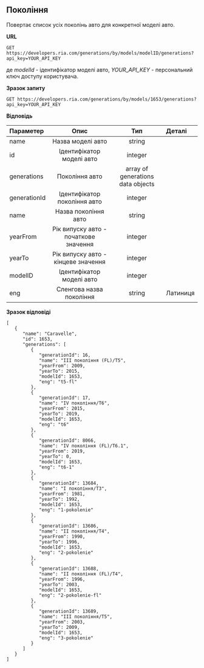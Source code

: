 ## Покоління
Повертає список усіх поколінь авто для конкретної моделі авто.

**URL**
```
GET https://developers.ria.com/generations/by/models/modelID/generations?api_key=YOUR_API_KEY
```
де *modelId* - ідентифікатор моделі авто, *YOUR_API_KEY* - персональний ключ доступу користувача.

**Зразок запиту**
```
GET https://developers.ria.com/generations/by/models/1653/generations?api_key=YOUR_API_KEY
```

**Відповідь**

| Параметер      | Опис                                 |Тип       | Деталі
| :-----------------| :----------------------------------: |:--------:|:--------
| name           | Назва моделі авто                    | string   |
| id             | Ідентифікатор моделі авто            | integer  |
| generations    | Покоління авто                       | array of generations data objects  |
| generationId   | Ідентифікатор покоління авто         | integer |
| name           | Назва покоління авто                 | string  |
| yearFrom       | Рік випуску авто - початкове значення| integer |
| yearTo         | Рік випуску авто - кінцеве значення  | integer  |
| modelID        | Ідентифікатор моделі авто            | integer  |
| eng            | Сленгова назва покоління             | string  | Латиниця


**Зразок відповіді**
```
[
   {
      "name": "Caravelle",
      "id": 1653,
      "generations": [
         {
            "generationId": 16,
            "name": "III покоління (FL)/T5",
            "yearFrom": 2009,
            "yearTo": 2015,
            "modelId": 1653,
            "eng": "t5-fl"
         },
         {
            "generationId": 17,
            "name": "IV покоління/T6",
            "yearFrom": 2015,
            "yearTo": 2019,
            "modelId": 1653,
            "eng": "t6"
         },
         {
            "generationId": 8066,
            "name": "IV покоління (FL)/T6.1",
            "yearFrom": 2019,
            "yearTo": 0,
            "modelId": 1653,
            "eng": "t6-1"
         },
         {
            "generationId": 13684,
            "name": "I покоління/T3",
            "yearFrom": 1981,
            "yearTo": 1992,
            "modelId": 1653,
            "eng": "1-pokolenie"
         },
         {
            "generationId": 13686,
            "name": "II покоління/T4",
            "yearFrom": 1990,
            "yearTo": 1996,
            "modelId": 1653,
            "eng": "2-pokolenie"
         },
         {
            "generationId": 13688,
            "name": "II покоління (FL)/T4",
            "yearFrom": 1996,
            "yearTo": 2003,
            "modelId": 1653,
            "eng": "2-pokolenie-fl"
         },
         {
            "generationId": 13689,
            "name": "III покоління/T5",
            "yearFrom": 2003,
            "yearTo": 2009,
            "modelId": 1653,
            "eng": "3-pokolenie"
         }
      ]
   }
]
```
